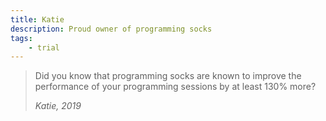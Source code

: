 ```yaml
---
title: Katie
description: Proud owner of programming socks
tags:
	- trial
---
```


> Did you know that programming socks are known to improve the performance of your programming sessions by at least 130% more?
>
> _Katie, 2019_
